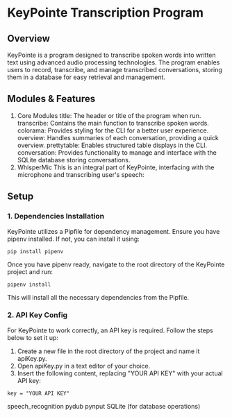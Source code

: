 

# KeyPointe Transcription Program
## Overview
KeyPointe is a program designed to transcribe spoken words into written text using advanced audio processing technologies. The program enables users to record, transcribe, and manage transcribed conversations, storing them in a database for easy retrieval and management.

## Modules & Features
1. Core Modules
title: The header or title of the program when run.
transcribe: Contains the main function to transcribe spoken words.
colorama: Provides styling for the CLI for a better user experience.
overview: Handles summaries of each conversation, providing a quick overview.
prettytable: Enables structured table displays in the CLI.
conversation: Provides functionality to manage and interface with the SQLite database storing conversations.
2. WhisperMic
This is an integral part of KeyPointe, interfacing with the microphone and transcribing user's speech:

## Setup

### 1. Dependencies Installation
KeyPointe utilizes a Pipfile for dependency management. Ensure you have pipenv installed. If not, you can install it using:
```
pip install pipenv
```

Once you have pipenv ready, navigate to the root directory of the KeyPointe project and run:
```
pipenv install
```
This will install all the necessary dependencies from the Pipfile.

### 2. API Key Config
For KeyPointe to work correctly, an API key is required. Follow the steps below to set it up:

1. Create a new file in the root directory of the project and name it apiKey.py.
2. Open apiKey.py in a text editor of your choice.
3. Insert the following content, replacing "YOUR API KEY" with your actual API key:
```
key = "YOUR API KEY"
```



speech_recognition
pydub
pynput
SQLite (for database operations)
